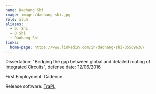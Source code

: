 ```yaml
---
name: Daohang Shi
image: images/daohang-shi.jpg
role: alum
aliases:
  - D. Shi
  - D Shi
  - Daohang Shi
links:
  home-page: https://www.linkedin.com/in/daohang-shi-35569630/
---
```

Dissertation: "Bridging the gap between global and detailed routing of Integrated Circuits", defense date: 12/06/2016

First Employment: Cadence

Release software: [TraPL](https://github.com/WISCAD/TRAPL)

